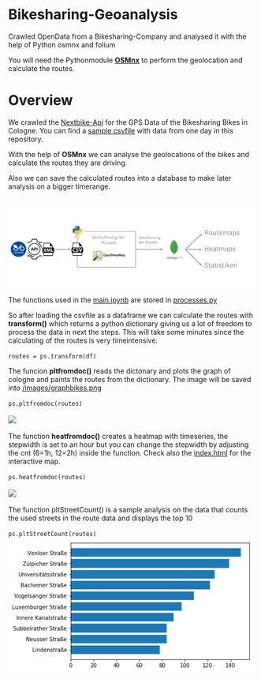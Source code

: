 # Bikesharing-Geoanalysis
Crawled OpenData from a Bikesharing-Company and analysed it with the help of Python osmnx and folium


You will need the Pythonmodule [**OSMnx**](https://github.com/gboeing/osmnx) to perform the geolocation and calculate the routes.


# Overview

We crawled the [Nextbike-Api](https://open.nrw/dataset/standorte-fahrradverleih-koeln-kvb-rad-k) for the GPS Data of the Bikesharing Bikes in Cologne. You can find a <a href="2018-11-18%2Bbikes.csv" target="_blank">sample csvfile</a> with data from one day in this repository.

With the help of **OSMnx** we can analyse the geolocations of the bikes and calculate the routes they are driving.

Also we can save the calculated routes into a database to make later analysis on a bigger timerange.

</br><img src="./images/BikeArchitecture.PNG" width="500" height=auto />

The functions used in the [main.ipynb](main.ipynb) are stored in [processes.py](processes.py)

So after loading the csvfile as a dataframe we can calculate the routes with **transform()** which returns a python dictionary giving us a lot of freedom to process the data in next the steps. This will take some minutes since the calculating of the routes is very timeintensive.

`routes = ps.transform(df)`

The funcion **pltfromdoc()** reads the dictonary and plots the graph of cologne and paints the routes from the dictionary.
The image will be saved into [/images/graphbikes.png](/images/graphbikes.png)

`ps.pltfromdoc(routes)`
</br></br><img src="./images/graphbikes.png" width="500" height=auto />


The function **heatfromdoc()** creates a heatmap with timeseries, the stepwidth is set to an hour but you can change the stepwidth by adjusting the cnt (6=1h, 12=2h) inside the function.
Check also the [index.html](index.html) for the interactive map.

`ps.heatfromdoc(routes)`
</br></br><img src="./images/heatmap.gif" width="500" height=auto />

The function pltStreetCount() is a sample analysis on the data that counts the used streets in the route data and displays the top 10

`ps.pltStreetCount(routes)`
</br><img src="./images/StreetStats.png" width="500" height=auto />
